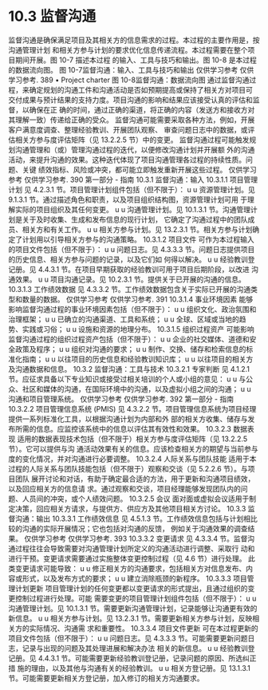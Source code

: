 # 10.3 监督沟通
监督沟通是确保满足项目及其相关方的信息需求的过程。本过程的主要作用是，按沟通管理计划
和相关方参与计划的要求优化信息传递流程。本过程需要在整个项目期间开展。图 10-7 描述本过程
的输入、工具与技巧和输出。图 10-8 是本过程的数据流向图。
图 10-7监督沟通：输入、工具与技巧和输出
仅供学习参考 仅供学习参考.
389
• Project
charter
图 10-8监督沟通：数据流向图
通过监督沟通过程，来确定规划的沟通工件和沟通活动是否如预期提高或保持了相关方对项目可
交付成果与预计结果的支持力度。项目沟通的影响和结果应该接受认真的评估和监督，以确保在正
确的时间，通过正确的渠道，将正确的内容（发送方和接收方对其理解一致）传递给正确的受众。
监督沟通可能需要采取各种方法，例如，开展客户满意度调查、整理经验教训、开展团队观察、
审查问题日志中的数据，或评估相关方参与度评估矩阵（见 13.2.2.5 节）中的变更。
监督沟通过程可能触发规划沟通管理和（或）管理沟通过程的迭代，以便修改沟通计划并开展额
外的沟通活动，来提升沟通的效果。这种迭代体现了项目沟通管理各过程的持续性质。问题、关键
绩效指标、风险或冲突，都可能立即触发重新开展这些过程。
仅供学习参考 仅供学习参考.
390  第一部分 - 指南
10.3.1 监督沟通：输入
10.3.1.1 项目管理计划
见 4.2.3.1 节。项目管理计划组件包括（但不限于）：
u u 资源管理计划。见 9.1.3.1 节。通过描述角色和职责，以及项目组织结构图，资源管理计划可用
于理解实际的项目组织及其任何变更。
u u 沟通管理计划。见 10.1.3.1 节。沟通管理计划是关于及时收集、生成和发布信息的现行计划，
它确定了沟通过程中的团队成员、相关方和有关工作。
u u 相关方参与计划。见 13.2.3.1 节。相关方参与计划确定了计划用以引导相关方参与的沟通策略。
10.3.1.2 项目文件
可作为本过程输入的项目文件包括（但不限于）：
u u 问题日志。见 4.3.3.3 节。问题日志提供项目的历史信息、相关方参与问题的记录，以及它们如
何得以解决。
u u 经验教训登记册。见 4.4.3.1 节。在项目早期获取的经验教训可用于项目后期阶段，以改进
沟通效果。
u u 项目沟通记录。见 10.2.3.1 节。提供关于已开展的沟通的信息。
10.3.1.3 工作绩效数据
见 4.3.3.2 节。工作绩效数据包含关于实际已开展的沟通类型和数量的数据。
仅供学习参考 仅供学习参考.
391
10.3.1.4 事业环境因素
能够影响监督沟通过程的事业环境因素包括（但不限于）：
u u 组织文化、政治氛围和治理框架；
u u 已确立的沟通渠道、工具和系统；
u u 全球、区域或当地的趋势、实践或习俗；
u u 设施和资源的地理分布。
10.3.1.5 组织过程资产
可能影响监督沟通过程的组织过程资产包括（但不限于）：
u u 企业的社交媒体、道德和安全政策及程序；
u u 组织对沟通的要求；
u u 制作、交换、储存和检索信息的标准化指南；
u u 以往项目的历史信息和经验教训知识库；
u u 以往项目的相关方及沟通数据和信息。
10.3.2 监督沟通：工具与技术
10.3.2.1 专家判断
见 4.1.2.1 节。应征求具备以下专业知识或接受过相关培训的个人或小组的意见：
u u 与公众、社区和媒体的沟通，在国际环境中的沟通，以及虚拟小组之间的沟通；
u u 沟通和项目管理系统。
仅供学习参考 仅供学习参考.
392  第一部分 - 指南
10.3.2.2 项目管理信息系统 (PMIS)
见 4.3.2.2 节。项目管理信息系统为项目经理提供一系列标准化工具，以根据沟通计划为内部和外
部的相关方收集、储存与发布所需的信息。应监控该系统中的信息以评估其有效性和效果。
10.3.2.3 数据表现
适用的数据表现技术包括（但不限于）相关方参与度评估矩阵（见 13.2.2.5 节）。它可以提供与沟
通活动效果有关的信息。应该检查相关方的期望与当前参与度的变化情况，并对沟通进行必要调整。
10.3.2.4 人际关系与团队技能
适用于本过程的人际关系与团队技能包括（但不限于）观察和交谈（见 5.2.2.6 节）。与项目团队
展开讨论和对话，有助于确定最合适的方法，用于更新和沟通项目绩效，以及回应相关方的信息请
求。通过观察和交谈，项目经理能够发现团队内的问题、人员间的冲突，或个人绩效问题。
10.3.2.5 会议
面对面或虚拟会议适用于制定决策，回应相关方请求，与提供方、供应方及其他项目相关方讨论。
10.3.3 监督沟通：输出
10.3.3.1 工作绩效信息
见 4.5.1.3 节。工作绩效信息包括与计划相比较的沟通的实际开展情况；它也包括对沟通的反馈，
例如关于沟通效果的调查结果。
仅供学习参考 仅供学习参考.
393
10.3.3.2 变更请求
见 4.3.3.4 节。监督沟通过程往往会导致需要对沟通管理计划所定义的沟通活动进行调整、采取行
动和进行干预。变更请求需要通过实施整体变更控制过程（见 4.6 节）进行处理。
此类变更请求可能导致：
u u 修正相关方的沟通要求，包括相关方对信息发布、内容或形式，以及发布方式的要求；
u u 建立消除瓶颈的新程序。
10.3.3.3 项目管理计划更新
项目管理计划的任何变更都以变更请求的形式提出，且通过组织的变更控制过程进行处理。可能
需要变更的项目管理计划组件包括（但不限于）：
u u 沟通管理计划。见 10.1.3.1 节。需要更新沟通管理计划，记录能够让沟通更有效的新信息。
u u 相关方参与计划。见 13.2.3.1 节。需要更新相关方参与计划，反映相关方的实际情况、沟通需
求和重要性。
10.3.3.4 项目文件更新
可在本过程更新的项目文件包括（但不限于）：
u u 问题日志。见 4.3.3.3 节。可能需要更新问题日志，记录与出现的问题及其处理进展和解决办法
相关的新信息。
u u 经验教训登记册。见 4.4.3.1 节。可能需要更新经验教训登记册，记录问题的原因、所选纠正措
施的理由，以及其他与沟通有关的经验教训。
u u 相关方登记册。见 13.1.3.1 节。可能需要更新相关方登记册，加入修订的相关方沟通要求。